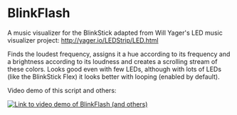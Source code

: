 # BlinkFlash

A music visualizer for the BlinkStick adapted from Will Yager's LED music visualizer project: http://yager.io/LEDStrip/LED.html

Finds the loudest frequency, assigns it a hue according to its frequency and a brightness according to its loudness and creates a scrolling stream of these colors. Looks good even with few LEDs, although with lots of LEDs (like the BlinkStick Flex) it looks better with looping (enabled by default).

Video demo of this script and others:

[![Link to video demo of BlinkFlash (and others)](https://img.youtube.com/vi/0RRzh6UREKg/0.jpg)](https://www.youtube.com/watch?v=0RRzh6UREKg)
